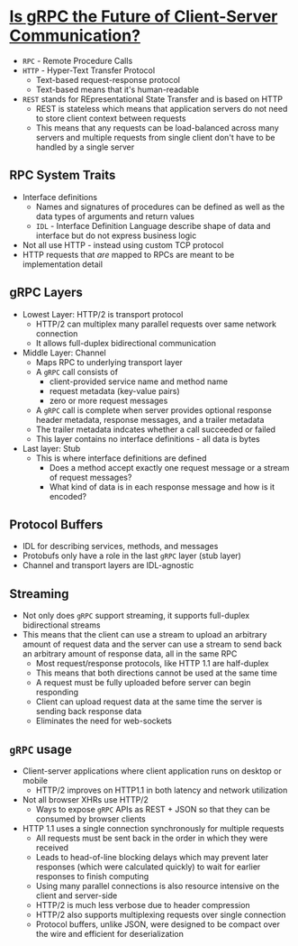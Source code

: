 # [Is gRPC the Future of Client-Server Communication?](https://medium.com/@EdgePress/is-grpc-the-future-of-client-server-communication-b112acf9f365)

* `RPC` - Remote Procedure Calls
* `HTTP` - Hyper-Text Transfer Protocol
  * Text-based request-response protocol
  * Text-based means that it's human-readable
* `REST` stands for REpresentational State Transfer and is based on HTTP
  * REST is stateless which means that application servers do not need to store client context between requests
  * This means that any requests can be load-balanced across many servers and multiple requests from single client don't have to be handled by a single server

## RPC System Traits

* Interface definitions
  * Names and signatures of procedures can be defined as well as the data types of arguments and return values
  * `IDL` - Interface Definition Language describe shape of data and interface but do not express business logic
* Not all use HTTP - instead using custom TCP protocol
* HTTP requests that _are_ mapped to RPCs are meant to be implementation detail

## gRPC Layers

* Lowest Layer: HTTP/2 is transport protocol
  * HTTP/2 can multiplex many parallel requests over same network connection
  * It allows full-duplex bidirectional communication
* Middle Layer: Channel
  * Maps RPC to underlying transport layer
  * A `gRPC` call consists of
    * client-provided service name and method name
    * request metadata (key-value pairs)
    * zero or more request messages
  * A `gRPC` call is complete when server provides optional response header metadata, response messages, and a trailer metadata
  * The trailer metadata indcates whether a call succeeded or failed
  * This layer contains no interface definitions - all data is bytes
* Last layer: Stub
  * This is where interface definitions are defined
    * Does a method accept exactly one request message or a stream of request messages?
    * What kind of data is in each response message and how is it encoded?

## Protocol Buffers

* IDL for describing services, methods, and messages
* Protobufs only have a role in the last `gRPC` layer (stub layer)
* Channel and transport layers are IDL-agnostic

## Streaming

* Not only does `gRPC` support streaming, it supports full-duplex bidirectional streams
* This means that the client can use a stream to upload an arbitrary amount of request data and the server can use a stream to send back an arbitrary amount of response data, all in the same RPC
  * Most request/response protocols, like HTTP 1.1 are half-duplex
  * This means that both directions cannot be used at the same time
  * A request must be fully uploaded before server can begin responding
  * Client can upload request data at the same time the server is sending back response data
  * Eliminates the need for web-sockets

## `gRPC` usage

* Client-server applications where client application runs on desktop or mobile
  * HTTP/2 improves on HTTP1.1 in both latency and network utilization
* Not all browser XHRs use HTTP/2
  * Ways to expose `gRPC` APIs as REST + JSON so that they can be consumed by browser clients
* HTTP 1.1 uses a single connection synchronously for multiple requests
  * All requests must be sent back in the order in which they were received
  * Leads to head-of-line blocking delays which may prevent later responses (which were calculated quickly) to wait for earlier responses to finish computing
  * Using many parallel connections is also resource intensive on the client and server-side
  * HTTP/2 is much less verbose due to header compression
  * HTTP/2 also supports multiplexing requests over single connection
  * Protocol buffers, unlike JSON, were designed to be compact over the wire and efficient for deserialization
